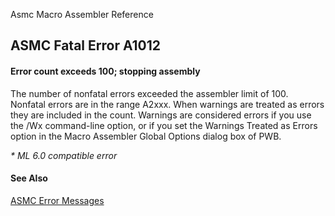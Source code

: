 Asmc Macro Assembler Reference

## ASMC Fatal Error A1012

#### Error count exceeds 100; stopping assembly

The number of nonfatal errors exceeded the assembler limit of 100. Nonfatal errors are in the range A2xxx. When warnings are treated as errors they are included in the count. Warnings are considered errors if you use the /Wx command-line option, or if you set the Warnings Treated as Errors option in the Macro Assembler Global Options dialog box of PWB.

_* ML 6.0 compatible error_

#### See Also

[ASMC Error Messages](readme.md)